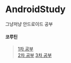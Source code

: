 # AndroidStudy
그냥저냥 안드로이드 공부

#### 코루틴
> [1차 공부](https://medium.com/@KiManSu/15-%EC%95%88%EB%93%9C%EB%A1%9C%EC%9D%B4%EB%93%9C-%EA%B3%B5%EB%B6%80-coroutine-%EC%BD%94%EB%A3%A8%ED%8B%B4-1%ED%8E%B8-82c40069098c)  
> [2차 공부](https://kimansu.medium.com/16-%EC%95%88%EB%93%9C%EB%A1%9C%EC%9D%B4%EB%93%9C-%EA%B3%B5%EB%B6%80-coroutine-%EC%BD%94%EB%A3%A8%ED%8B%B4-2%ED%8E%B8-c3be4c9a151c)
> [3차 공부](https://kimansu.medium.com/17-%EC%95%88%EB%93%9C%EB%A1%9C%EC%9D%B4%EB%93%9C-%EA%B3%B5%EB%B6%80-coroutine-%EC%BD%94%EB%A3%A8%ED%8B%B4-3%ED%8E%B8-9489f40f2f93)
